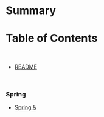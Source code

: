 # Summary

# Table of Contents

<br/>

- [README](README.md)

<br/>

### Spring

- [Spring &](/Spring/01_Spring_.md)
